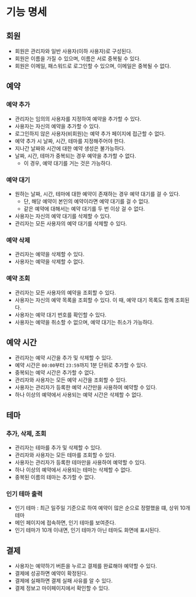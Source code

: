 # 기능 명세

## 회원

- 회원은 관리자와 일반 사용자(이하 사용자)로 구성된다.
- 회원은 이름을 가질 수 있으며, 이름은 서로 중복될 수 있다.
- 회원은 이메일, 패스워드로 로그인할 수 있으며, 이메일은 중복될 수 없다.

## 예약

### 예약 추가

- 관리자는 임의의 사용자를 지정하여 예약을 추가할 수 있다.
- 사용자는 자신의 예약을 추가할 수 있다.
- 로그인하지 않은 사용자(비회원)는 예약 추가 페이지에 접근할 수 없다.
- 예약 추가 시 날짜, 시간, 테마를 지정해주어야 한다.
- 지나간 날짜와 시간에 대한 예약 생성은 불가능하다.
- 날짜, 시간, 테마가 중복되는 경우 예약을 추가할 수 없다.
    - 이 경우, 예약 대기를 거는 것은 가능하다.

### 예약 대기

- 원하는 날짜, 시간, 테마에 대한 예약이 존재하는 경우 예약 대기를 걸 수 있다.
    - 단, 해당 예약이 본인의 예약이라면 예약 대기를 걸 수 없다.
    - 같은 예약에 대해서는 예약 대기를 두 번 이상 걸 수 없다.
- 사용자는 자신의 예약 대기를 삭제할 수 있다.
- 관리자는 모든 사용자의 예약 대기를 삭제할 수 있다.

### 예약 삭제

- 관리자는 예약을 삭제할 수 있다.
- 사용자는 예약을 삭제할 수 없다.

### 예약 조회

- 관리자는 모든 사용자의 예약을 조회할 수 있다.
- 사용자는 자신의 예약 목록을 조회할 수 있다. 이 때, 예약 대기 목록도 함께 조회된다.
- 사용자는 예약 대기 번호를 확인할 수 있다.
- 사용자는 예약을 취소할 수 없으며, 예약 대기는 취소가 가능하다.

## 예약 시간

- 관리자는 예약 시간을 추가 및 삭제할 수 있다.
- 예약 시간은 `00:00`부터 `23:59`까지 1분 단위로 추가할 수 있다.
- 중복되는 예약 시간은 추가할 수 없다.
- 관리자와 사용자는 모든 예약 시간을 조회할 수 있다.
- 사용자는 관리자가 등록한 예약 시간만을 사용하여 예약할 수 있다.
- 하나 이상의 예약에서 사용되는 예약 시간은 삭제할 수 없다.

## 테마

### 추가, 삭제, 조회

- 관리자는 테마를 추가 및 삭제할 수 있다.
- 관리자와 사용자는 모든 테마를 조회할 수 있다.
- 사용자는 관리자가 등록한 테마만을 사용하여 예약할 수 있다.
- 하나 이상의 예약에서 사용되는 테마는 삭제할 수 없다.
- 중복된 이름의 테마는 추가할 수 없다.

### 인기 테마 출력

- 인기 테마 : 최근 일주일 기준으로 하여 예약이 많은 순으로 정렬했을 떄, 상위 10개 테마
- 메인 페이지에 접속하면, 인기 테마를 보여준다.
- 인기 테마가 10개 이내면, 인기 테마가 아닌 테마도 화면에 표시된다.

## 결제

- 사용자는 예약하기 버튼을 누르고 결제를 완료해야 예약할 수 있다.
- 결제에 성공하면 예약이 확정된다.
- 결제에 실패하면 결제 실패 사유를 알 수 있다.
- 결제 정보고 마이페이지에서 확인할 수 있다.
